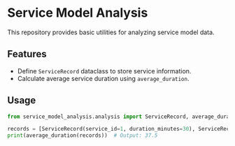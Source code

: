 # Service Model Analysis

This repository provides basic utilities for analyzing service model data.

## Features
- Define `ServiceRecord` dataclass to store service information.
- Calculate average service duration using `average_duration`.

## Usage
```python
from service_model_analysis.analysis import ServiceRecord, average_duration

records = [ServiceRecord(service_id=1, duration_minutes=30), ServiceRecord(service_id=2, duration_minutes=45)]
print(average_duration(records))  # Output: 37.5
```
